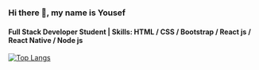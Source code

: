 
### Hi there 👋, my name is Yousef
#### Full Stack Developer Student | Skills: HTML / CSS / Bootstrap / React js / React Native / Node js

[![Top Langs](https://github-readme-stats.vercel.app/api/top-langs/?username=YousefProjects&langs_count=8)](https://github.com/YousefProjects/github-readme-stats)
